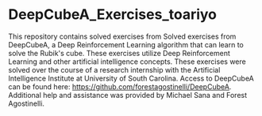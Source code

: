 # DeepCubeA_Exercises_toariyo

This repository contains solved exercises from Solved exercises from DeepCubeA, a Deep Reinforcement Learning algorithm that can learn to solve the Rubik's cube. These exercises utilize Deep Reinforcement Learning and other artificial intelligence concepts. These exercises were solved over the course of a research internship with the Artificial Intelligence Institute at University of South Carolina. Access to DeepCubeA can be found here: https://github.com/forestagostinelli/DeepCubeA. Additional help and assistance was provided by Michael Sana and Forest Agostinelli.

